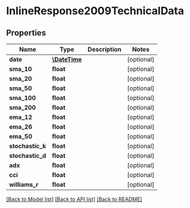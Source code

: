# InlineResponse2009TechnicalData

## Properties
Name | Type | Description | Notes
------------ | ------------- | ------------- | -------------
**date** | [**\DateTime**](\DateTime.md) |  | [optional] 
**sma_10** | **float** |  | [optional] 
**sma_20** | **float** |  | [optional] 
**sma_50** | **float** |  | [optional] 
**sma_100** | **float** |  | [optional] 
**sma_200** | **float** |  | [optional] 
**ema_12** | **float** |  | [optional] 
**ema_26** | **float** |  | [optional] 
**ema_50** | **float** |  | [optional] 
**stochastic_k** | **float** |  | [optional] 
**stochastic_d** | **float** |  | [optional] 
**adx** | **float** |  | [optional] 
**cci** | **float** |  | [optional] 
**williams_r** | **float** |  | [optional] 

[[Back to Model list]](../../README.md#documentation-for-models) [[Back to API list]](../../README.md#documentation-for-api-endpoints) [[Back to README]](../../README.md)


